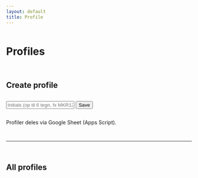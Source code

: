 ```yaml
---
layout: default
title: Profile
---
```


<!-- API + JSONP helper -->
<script>
  /* ← Sæt din Apps Script Web App URL (slutter på /exec) */
  const API = "https://script.google.com/macros/s/AKfycbzaGHDNP5rQQ1w3PxsXFLvnAs1SIaD5rXEHxw-iEV9fAu3jNVYdIxqo2JqocNXiC5wmSQ/exec";

  // Lille badge så vi kan se at JS kører og hvilken API der bruges
  window.addEventListener('DOMContentLoaded', () => {
    const b = document.createElement('div');
    b.className = 'meta';
    b.style.margin = '8px 0';
    b.textContent = 'JS kører • API = ' + API;
    document.querySelector('main')?.prepend(b);
  });

  // JSONP helper (ingen CORS)
  function jsonp(url){
    return new Promise((resolve, reject) => {
      const cb = 'cb_' + Math.random().toString(36).slice(2);
      const s = document.createElement('script');
      window[cb] = (data) => { resolve(data); delete window[cb]; s.remove(); };
      s.onerror = (e) => { reject(e); delete window[cb]; s.remove(); };
      // cache-buster
      s.src = url + (url.includes('?') ? '&' : '?') + 'callback=' + cb + '&_=' + Date.now();
      document.head.appendChild(s);
    });
  }

  const up6 = s => (s||'').toUpperCase().replace(/[^A-Z0-9]/g,'').slice(0,6);

  // API wrapper
  const api = {
    async listProfiles(){
      const res = await jsonp(`${API}?action=list_profiles`);
      console.log('[API] listProfiles ->', res);
      if (!res?.ok) return [];
      // Tål både objekter og rene strenge
      return (res.data || []).map(x => {
        if (typeof x === 'string') return { initials: up6(x) };
        if (x && typeof x === 'object' && 'initials' in x) return { initials: up6(x.initials) };
        return null;
      }).filter(Boolean);
    },
    addProfile(initials){
      const qs = new URLSearchParams({ action:'add_profile', initials: up6(initials) });
      return jsonp(`${API}?${qs.toString()}`); // {ok:true}
    },
    deleteProfile(initials){
      const qs = new URLSearchParams({ action:'delete_profile', initials: up6(initials) });
      return jsonp(`${API}?${qs.toString()}`); // {ok:true}
    },
    async listMatchesFor(initials, limit){
      const qs = new URLSearchParams({ action:'list_matches', initials: up6(initials), limit: limit?String(limit):'' });
      const res = await jsonp(`${API}?${qs.toString()}`);
      console.log('[API] listMatchesFor ->', res);
      return res?.ok ? (res.data || []) : [];
    }
  };
</script>

<div class="card" style="display:grid; gap:14px;">
  <h1>Profiles</h1>

  <h2>Create profile</h2>
  <div class="form-row">
    <input class="input" id="newProfile" placeholder="Initials (op til 6 tegn, fx MKR123)" maxlength="6">
    <button class="btn" id="addProfile" type="button">Save</button>
  </div>
  <p class="meta">Profiler deles via Google Sheet (Apps Script).</p>

  <hr class="sep">

  <h2>All profiles</h2>
  <div id="profilesList" style="display:grid; gap:10px;"></div>
</div>

<!-- Profil-detaljer nederst på siden -->
<div class="card" id="profileDetail" style="display:none; gap:14px;">
  <h1 id="detailTitle">Profile</h1>
  <div style="display:flex; align-items:center; gap:14px; flex-wrap:wrap;">
    <div class="avatar" id="detailAvatar">??</div>
    <p class="meta" id="detailInfo"></p>
  </div>

  <hr class="sep">

  <h2>Last 10 matches</h2>
  <ul class="list" id="detailMatches"></ul>

  <hr class="sep">

  <h2>Booster / Money ledger</h2>
  <div style="display:grid; gap:12px; grid-template-columns: repeat(auto-fit,minmax(260px,1fr));">
    <div class="card" style="padding:16px;">
      <h2 style="margin-bottom:8px;">De skylder mig</h2>
      <ul class="list" id="ledgerOwedToMe"></ul>
    </div>
    <div class="card" style="padding:16px;">
      <h2 style="margin-bottom:8px;">Jeg skylder</h2>
      <ul class="list" id="ledgerIOwe"></ul>
    </div>
  </div>
</div>

<script>
(function(){
  // DOM refs
  const listEl     = document.getElementById('profilesList');
  const detailCard = document.getElementById('profileDetail');
  const title      = document.getElementById('detailTitle');
  const avatar     = document.getElementById('detailAvatar');
  const info       = document.getElementById('detailInfo');
  const lastList   = document.getElementById('detailMatches');
  const owedToMe   = document.getElementById('ledgerOwedToMe');
  const iOwe       = document.getElementById('ledgerIOwe');

  // Helpers
  function fitAvatar(el, text){
    const len = (text||'').length;
    let size = 28;
    if (len >= 6) size = 16;
    else if (len === 5) size = 18;
    else if (len === 4) size = 20;
    else if (len === 3) size = 22;
    else size = 28;
    el.style.fontSize = size + 'px';
  }

  function fmtWhen(ts){
    const d = new Date(ts);
    const pad = n=> String(n).padStart(2,'0');
    return `${d.getFullYear()}-${pad(d.getMonth()+1)}-${pad(d.getDate())} ${pad(d.getHours())}:${pad(d.getMinutes())}:${pad(d.getSeconds())}`;
  }

  // Create profile
  document.getElementById('addProfile').addEventListener('click', async ()=>{
    const inp = document.getElementById('newProfile');
    const i = up6(inp.value);
    if (!i) return;
    await api.addProfile(i);
    inp.value = '';
    await renderProfiles();
  });

  // Render alle profiler
  async function renderProfiles(){
    const arr = await api.listProfiles(); // [{initials:'…'}]
    listEl.innerHTML = '';

    if (!arr.length){
      const empty = document.createElement('div');
      empty.className = 'item';
      empty.innerHTML = '<span class="meta">Ingen profiler endnu. Opret ovenfor.</span>';
      listEl.appendChild(empty);

      // DEBUG: vis rå data fra API (hjælper hvis noget stadig er off)
      const dbg = document.createElement('pre');
      dbg.style.background = '#111'; dbg.style.color = '#0f0';
      dbg.style.padding = '8px'; dbg.style.marginTop = '8px'; dbg.style.overflow = 'auto';
      jsonp(API + '?action=list_profiles').then(raw=>{
        dbg.textContent = 'DEBUG listProfiles råt:\n' + JSON.stringify(raw, null, 2);
      });
      listEl.appendChild(dbg);
      return;
    }

    arr.forEach(({ initials:i })=>{
      const row = document.createElement('div');
      row.className = 'item';

      const left = document.createElement('div');
      left.style.display='flex';
      left.style.alignItems='center';
      left.style.gap='10px';

      const av = document.createElement('div'); 
      av.className = 'avatar'; 
      av.textContent = i;
      fitAvatar(av, i);

      const txt = document.createElement('div');
      txt.innerHTML = `<strong>${i}</strong><div class="meta">Open for profile & matches</div>`;
      left.append(av, txt);

      const open = document.createElement('button');
      open.className = 'btn';
      open.textContent = 'Open';
      open.addEventListener('click', ()=> showProfileDetail(i));

      const del = document.createElement('button');
      del.className = 'btn ghost';
      del.textContent = 'Delete';
      del.addEventListener('click', async ()=>{
        await api.deleteProfile(i);
        await renderProfiles();
        if ((title.dataset.u||'') === i) detailCard.style.display='none';
      });

      const right = document.createElement('div');
      right.style.display='flex'; right.style.gap='8px';
      right.append(open, del);

      row.append(left, right);
      listEl.appendChild(row);
    });
  }

  // Vis profil-detaljer
  async function showProfileDetail(initials){
    const u = up6(initials);
    detailCard.style.display = 'grid';
    title.textContent = `Profile: ${u}`;
    title.dataset.u = u;
    avatar.textContent = u;
    fitAvatar(avatar, u);
    info.textContent = 'Seneste 10 kampe, samt netto booster/money-gæld mod hver modstander.';

    const last10 = await api.listMatchesFor(u, 10);
    lastList.innerHTML = '';
    if (!last10.length){
      const li = document.createElement('li'); li.className = 'item';
      li.innerHTML = '<span class="meta">Ingen kampe endnu.</span>';
      lastList.appendChild(li);
    } else {
      last10.forEach(m=>{
        const li = document.createElement('li'); li.className='item';
        const left = document.createElement('div');
        const wtxt = m.winner === 'p1' ? up6(m.p1) : (m.winner === 'p2' ? up6(m.p2) : '—');
        const betText = m.bet?.type === 'booster'
          ? `Booster × ${m.bet.amount}`
          : (m.bet?.type === 'money' ? `Money: ${m.bet.amount}` : '—');
        left.innerHTML = `
          <div><strong>${up6(m.p1)}</strong> vs <strong>${up6(m.p2)}</strong></div>
          <div class="meta">${m.when || ''}</div>
          <div class="meta">Score: ${m.score || '—'} • Winner: ${wtxt} • Bet: ${betText}</div>
        `;
        li.append(left);
        lastList.appendChild(li);
      });
    }

    // Ledger (brug ALLE kampe for u)
    const all = await api.listMatchesFor(u);
    const ledger = {}; // opp => { booster: net, money: net }
    all.forEach(m=>{
      const type = (m.bet && (m.bet.type==='booster' || m.bet.type==='money')) ? m.bet.type : null;
      const amt = Number(m.bet?.amount || 0);
      if (!type || amt <= 0) return;
      const meIsP1 = up6(m.p1) === u;
      const opp = meIsP1 ? up6(m.p2) : up6(m.p1);
      if (!ledger[opp]) ledger[opp] = { booster: 0, money: 0 };
      if (m.winner === 'p1'){
        if (meIsP1) ledger[opp][type] += amt; else ledger[opp][type] -= amt;
      } else if (m.winner === 'p2'){
        if (meIsP1) ledger[opp][type] -= amt; else ledger[opp][type] += amt;
      }
    });

    owedToMe.innerHTML = '';
    iOwe.innerHTML = '';

    const opps = Object.keys(ledger);
    if (!opps.length){
      const a = document.createElement('li'); a.className='item';
      a.innerHTML = '<span class="meta">Ingen gæld registreret.</span>';
      owedToMe.appendChild(a);
      const b = document.createElement('li'); b.className='item';
      b.innerHTML = '<span class="meta">Ingen gæld registreret.</span>';
      iOwe.appendChild(b);
      return;
    }

    opps.forEach(opp=>{
      const { booster, money } = ledger[opp];
      if ((booster||0) > 0 || (money||0) > 0){
        const li = document.createElement('li'); li.className='item';
        const parts = [];
        if (booster > 0) parts.push(`Booster × ${booster}`);
        if (money   > 0) parts.push(`Money: ${money}`);
        li.innerHTML = `<strong>${opp}</strong><div class="meta">${parts.join(' • ') || '—'}</div>`;
        owedToMe.appendChild(li);
      }
      if ((booster||0) < 0 || (money||0) < 0){
        const li = document.createElement('li'); li.className='item';
        const parts = [];
        if (booster < 0) parts.push(`Booster × ${Math.abs(booster)}`);
        if (money   < 0) parts.push(`Money: ${Math.abs(money)}`);
        li.innerHTML = `<strong>${opp}</strong><div class="meta">${parts.join(' • ') || '—'}</div>`;
        iOwe.appendChild(li);
      }
    });

    if (!owedToMe.children.length){
      const li = document.createElement('li'); li.className='item';
      li.innerHTML = '<span class="meta">Ingen gæld registreret.</span>';
      owedToMe.appendChild(li);
    }
    if (!iOwe.children.length){
      const li = document.createElement('li'); li.className='item';
      li.innerHTML = '<span class="meta">Ingen gæld registreret.</span>';
      iOwe.appendChild(li);
    }
  }

  // Første render
  renderProfiles();

})();
</script>
